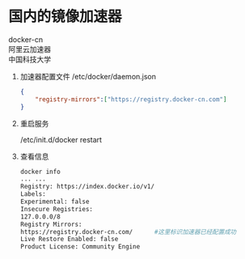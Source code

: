 # 国内的镜像加速器

docker-cn  
阿里云加速器  
中国科技大学

1. 加速器配置文件    /etc/docker/daemon.json

    ```json
    {
        "registry-mirrors":["https://registry.docker-cn.com"]
    }
    ```

2. 重启服务

    /etc/init.d/docker restart

3. 查看信息

    ```bash
    docker info
    ... ...
    Registry: https://index.docker.io/v1/
    Labels:
    Experimental: false
    Insecure Registries:
    127.0.0.0/8
    Registry Mirrors:
    https://registry.docker-cn.com/      #这里标识加速器已经配置成功
    Live Restore Enabled: false
    Product License: Community Engine
    ```
